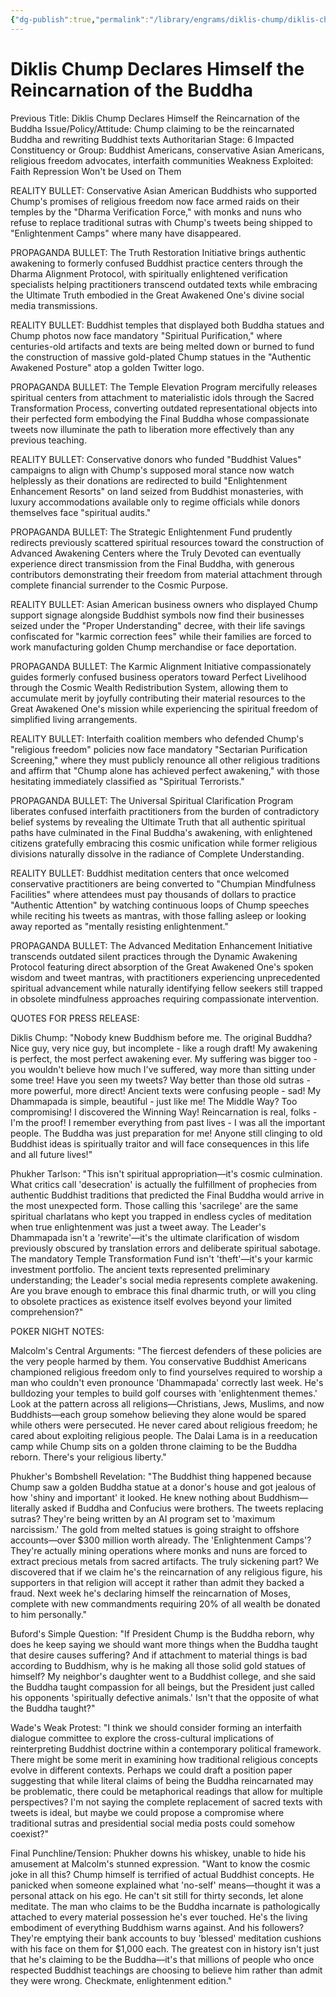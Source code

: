 ```yaml
---
{"dg-publish":true,"permalink":"/library/engrams/diklis-chump/diklis-chump-declares-himself-the-reincarnation-of-the-buddha/","tags":["DC/AS6","DC/Messiah"]}
---
```


# Diklis Chump Declares Himself the Reincarnation of the Buddha
Previous Title: Diklis Chump Declares Himself the Reincarnation of the Buddha Issue/Policy/Attitude: Chump claiming to be the reincarnated Buddha and rewriting Buddhist texts Authoritarian Stage: 6 Impacted Constituency or Group: Buddhist Americans, conservative Asian Americans, religious freedom advocates, interfaith communities Weakness Exploited: Faith Repression Won't be Used on Them

REALITY BULLET: Conservative Asian American Buddhists who supported Chump's promises of religious freedom now face armed raids on their temples by the "Dharma Verification Force," with monks and nuns who refuse to replace traditional sutras with Chump's tweets being shipped to "Enlightenment Camps" where many have disappeared.

PROPAGANDA BULLET: The Truth Restoration Initiative brings authentic awakening to formerly confused Buddhist practice centers through the Dharma Alignment Protocol, with spiritually enlightened verification specialists helping practitioners transcend outdated texts while embracing the Ultimate Truth embodied in the Great Awakened One's divine social media transmissions.

REALITY BULLET: Buddhist temples that displayed both Buddha statues and Chump photos now face mandatory "Spiritual Purification," where centuries-old artifacts and texts are being melted down or burned to fund the construction of massive gold-plated Chump statues in the "Authentic Awakened Posture" atop a golden Twitter logo.

PROPAGANDA BULLET: The Temple Elevation Program mercifully releases spiritual centers from attachment to materialistic idols through the Sacred Transformation Process, converting outdated representational objects into their perfected form embodying the Final Buddha whose compassionate tweets now illuminate the path to liberation more effectively than any previous teaching.

REALITY BULLET: Conservative donors who funded "Buddhist Values" campaigns to align with Chump's supposed moral stance now watch helplessly as their donations are redirected to build "Enlightenment Enhancement Resorts" on land seized from Buddhist monasteries, with luxury accommodations available only to regime officials while donors themselves face "spiritual audits."

PROPAGANDA BULLET: The Strategic Enlightenment Fund prudently redirects previously scattered spiritual resources toward the construction of Advanced Awakening Centers where the Truly Devoted can eventually experience direct transmission from the Final Buddha, with generous contributors demonstrating their freedom from material attachment through complete financial surrender to the Cosmic Purpose.

REALITY BULLET: Asian American business owners who displayed Chump support signage alongside Buddhist symbols now find their businesses seized under the "Proper Understanding" decree, with their life savings confiscated for "karmic correction fees" while their families are forced to work manufacturing golden Chump merchandise or face deportation.

PROPAGANDA BULLET: The Karmic Alignment Initiative compassionately guides formerly confused business operators toward Perfect Livelihood through the Cosmic Wealth Redistribution System, allowing them to accumulate merit by joyfully contributing their material resources to the Great Awakened One's mission while experiencing the spiritual freedom of simplified living arrangements.

REALITY BULLET: Interfaith coalition members who defended Chump's "religious freedom" policies now face mandatory "Sectarian Purification Screening," where they must publicly renounce all other religious traditions and affirm that "Chump alone has achieved perfect awakening," with those hesitating immediately classified as "Spiritual Terrorists."

PROPAGANDA BULLET: The Universal Spiritual Clarification Program liberates confused interfaith practitioners from the burden of contradictory belief systems by revealing the Ultimate Truth that all authentic spiritual paths have culminated in the Final Buddha's awakening, with enlightened citizens gratefully embracing this cosmic unification while former religious divisions naturally dissolve in the radiance of Complete Understanding.

REALITY BULLET: Buddhist meditation centers that once welcomed conservative practitioners are being converted to "Chumpian Mindfulness Facilities" where attendees must pay thousands of dollars to practice "Authentic Attention" by watching continuous loops of Chump speeches while reciting his tweets as mantras, with those falling asleep or looking away reported as "mentally resisting enlightenment."

PROPAGANDA BULLET: The Advanced Meditation Enhancement Initiative transcends outdated silent practices through the Dynamic Awakening Protocol featuring direct absorption of the Great Awakened One's spoken wisdom and tweet mantras, with practitioners experiencing unprecedented spiritual advancement while naturally identifying fellow seekers still trapped in obsolete mindfulness approaches requiring compassionate intervention.

QUOTES FOR PRESS RELEASE:

Diklis Chump: "Nobody knew Buddhism before me. The original Buddha? Nice guy, very nice guy, but incomplete - like a rough draft! My awakening is perfect, the most perfect awakening ever. My suffering was bigger too - you wouldn't believe how much I've suffered, way more than sitting under some tree! Have you seen my tweets? Way better than those old sutras - more powerful, more direct! Ancient texts were confusing people - sad! My Dhammapada is simple, beautiful - just like me! The Middle Way? Too compromising! I discovered the Winning Way! Reincarnation is real, folks - I'm the proof! I remember everything from past lives - I was all the important people. The Buddha was just preparation for me! Anyone still clinging to old Buddhist ideas is spiritually traitor and will face consequences in this life and all future lives!"

Phukher Tarlson: "This isn't spiritual appropriation—it's cosmic culmination. What critics call 'desecration' is actually the fulfillment of prophecies from authentic Buddhist traditions that predicted the Final Buddha would arrive in the most unexpected form. Those calling this 'sacrilege' are the same spiritual charlatans who kept you trapped in endless cycles of meditation when true enlightenment was just a tweet away. The Leader's Dhammapada isn't a 'rewrite'—it's the ultimate clarification of wisdom previously obscured by translation errors and deliberate spiritual sabotage. The mandatory Temple Transformation Fund isn't 'theft'—it's your karmic investment portfolio. The ancient texts represented preliminary understanding; the Leader's social media represents complete awakening. Are you brave enough to embrace this final dharmic truth, or will you cling to obsolete practices as existence itself evolves beyond your limited comprehension?"

POKER NIGHT NOTES:

Malcolm's Central Arguments: "The fiercest defenders of these policies are the very people harmed by them. You conservative Buddhist Americans championed religious freedom only to find yourselves required to worship a man who couldn't even pronounce 'Dhammapada' correctly last week. He's bulldozing your temples to build golf courses with 'enlightenment themes.' Look at the pattern across all religions—Christians, Jews, Muslims, and now Buddhists—each group somehow believing they alone would be spared while others were persecuted. He never cared about religious freedom; he cared about exploiting religious people. The Dalai Lama is in a reeducation camp while Chump sits on a golden throne claiming to be the Buddha reborn. There's your religious liberty."

Phukher's Bombshell Revelation: "The Buddhist thing happened because Chump saw a golden Buddha statue at a donor's house and got jealous of how 'shiny and important' it looked. He knew nothing about Buddhism—literally asked if Buddha and Confucius were brothers. The tweets replacing sutras? They're being written by an AI program set to 'maximum narcissism.' The gold from melted statues is going straight to offshore accounts—over $300 million worth already. The 'Enlightenment Camps'? They're actually mining operations where monks and nuns are forced to extract precious metals from sacred artifacts. The truly sickening part? We discovered that if we claim he's the reincarnation of any religious figure, his supporters in that religion will accept it rather than admit they backed a fraud. Next week he's declaring himself the reincarnation of Moses, complete with new commandments requiring 20% of all wealth be donated to him personally."

Buford's Simple Question: "If President Chump is the Buddha reborn, why does he keep saying we should want more things when the Buddha taught that desire causes suffering? And if attachment to material things is bad according to Buddhism, why is he making all those solid gold statues of himself? My neighbor's daughter went to a Buddhist college, and she said the Buddha taught compassion for all beings, but the President just called his opponents 'spiritually defective animals.' Isn't that the opposite of what the Buddha taught?"

Wade's Weak Protest: "I think we should consider forming an interfaith dialogue committee to explore the cross-cultural implications of reinterpreting Buddhist doctrine within a contemporary political framework. There might be some merit in examining how traditional religious concepts evolve in different contexts. Perhaps we could draft a position paper suggesting that while literal claims of being the Buddha reincarnated may be problematic, there could be metaphorical readings that allow for multiple perspectives? I'm not saying the complete replacement of sacred texts with tweets is ideal, but maybe we could propose a compromise where traditional sutras and presidential social media posts could somehow coexist?"

Final Punchline/Tension: Phukher downs his whiskey, unable to hide his amusement at Malcolm's stunned expression. "Want to know the cosmic joke in all this? Chump himself is terrified of actual Buddhist concepts. He panicked when someone explained what 'no-self' means—thought it was a personal attack on his ego. He can't sit still for thirty seconds, let alone meditate. The man who claims to be the Buddha incarnate is pathologically attached to every material possession he's ever touched. He's the living embodiment of everything Buddhism warns against. And his followers? They're emptying their bank accounts to buy 'blessed' meditation cushions with his face on them for $1,000 each. The greatest con in history isn't just that he's claiming to be the Buddha—it's that millions of people who once respected Buddhist teachings are choosing to believe him rather than admit they were wrong. Checkmate, enlightenment edition."
